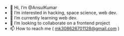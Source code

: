 - 👋 Hi, I’m @AnsulKumar
- 👀 I’m interested in hacking, space science, web dev.
- 🌱 I’m currently learning web dev.
- 💞️ I’m looking to collaborate on a frontend project 
- 📫 How to reach me ( mk308626701128@gmail.com )

<!---
AnsulKumar/AnsulKumar is a ✨ special ✨ repository because its `README.md` (this file) appears on your GitHub profile.
You can click the Preview link to take a look at your changes.
--->

